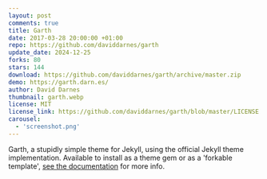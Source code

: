 ```yaml
---
layout: post
comments: true
title: Garth
date: 2017-03-28 20:00:00 +01:00
repo: https://github.com/daviddarnes/garth
update_date: 2024-12-25
forks: 80
stars: 144
download: https://github.com/daviddarnes/garth/archive/master.zip
demo: https://garth.darn.es/
author: David Darnes
thumbnail: garth.webp
license: MIT
license_link: https://github.com/daviddarnes/garth/blob/master/LICENSE
carousel:
  - 'screenshot.png'
---
```


Garth, a stupidly simple theme for Jekyll, using the official Jekyll theme implementation. Available to install as a theme gem or as a 'forkable template', [see the documentation](https://github.com/daviddarnes/garth#installation) for more info.
